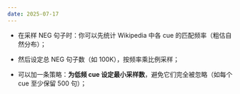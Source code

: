 ```yaml
---
date: 2025-07-17
---
```



- 在采样 NEG 句子时：你可以先统计 Wikipedia 中各 cue 的匹配频率（粗估自然分布）；
    
- 然后设定总 NEG 句子数（如 100K），按频率乘比例采样；
    
- 可以加一条策略：**为低频 cue 设定最小采样数**，避免它们完全被忽略（如每个 cue 至少保留 500 句）；
